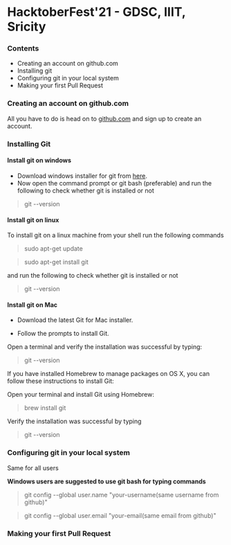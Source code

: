 # HacktoberFest'21 - GDSC, IIIT, Sricity

### Contents
* Creating an account on github.com
* Installing git
* Configuring git in your local system
* Making your first Pull Request

### Creating an account on github.com

All you have to do is head on to [github.com](github.com) and sign up to create an account.

### Installing Git

#### Install git on windows

* Download windows installer for git from [here](https://git-scm.com/downloads).
* Now open the command prompt or git bash (preferable) and run the following to check whether git is installed or not

> git --version

#### Install git on linux

To install git on a linux machine from your shell run the following commands

> sudo apt-get update

> sudo apt-get install git

and run the following to check whether git is installed or not

> git --version


#### Install git on Mac

* Download the latest Git for Mac installer.

* Follow the prompts to install Git.

Open a terminal and verify the installation was successful by typing:

 > git --version

If you have installed Homebrew to manage packages on OS X, you can follow these instructions to install Git:

Open your terminal and install Git using Homebrew:

> brew install git

Verify the installation was successful by typing 

> git --version

### Configuring git in your local system

Same for all users

**Windows users are suggested to use git bash for typing commands**

> git config --global user.name "your-username(same username from github)"

> git config --global user.email "your-email(same email from github)"

### Making your first Pull Request






